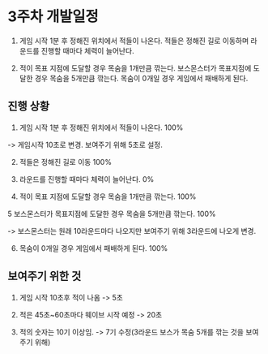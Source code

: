 # 3주차 개발일정


1. 게임 시작 1분 후 정해진 위치에서 적들이 나온다. 적들은 정해진 길로 이동하며 라운드를 진행할 때마다 체력이 늘어난다.

2. 적이 목표 지점에 도달할 경우 목숨을 1개만큼 깎는다. 보스몬스터가 목표지점에 도달한 경우 목숨을 5개만큼 깎는다. 목숨이 0개일 경우 게임에서 패배하게 된다.



## 진행 상황

1. 게임 시작 1분 후 정해진 위치에서 적들이 나온다. 100%

-> 게임시작 10초로 변경. 보여주기 위해 5초로 설정.

2. 적들은 정해진 길로 이동 100%

3. 라운드를 진행할 때마다 체력이 늘어난다. 0%

4. 적이 목표 지점에 도달할 경우 목숨을 1개만큼 깎는다. 100%

5 보스몬스터가 목표지점에 도달한 경우 목숨을 5개만큼 깎는다. 100%

-> 보스몬스터는 원래 10라운드마다 나오지만 보여주기 위해 3라운드에 나오게 변경.

6. 목숨이 0개일 경우 게임에서 패배하게 된다. 100%



## 보여주기 위한 것

1. 게임 시작 10초후 적이 나옴 -> 5초

2. 적은 45초~60초마다 웨이브 시작 예정 -> 20초

3. 적의 숫자는 10기 이상임. -> 7기 수정(3라운드 보스가 목숨 5개를 깎는 것을 보여주기 위해)
